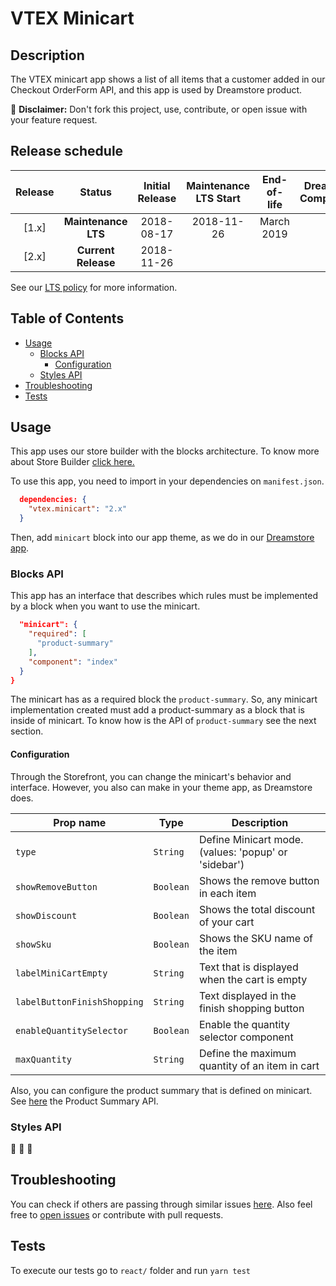 VTEX Minicart
=====

## Description
The VTEX minicart app shows a list of all items that a customer added in our Checkout OrderForm API, and this app is used by Dreamstore product.

:loudspeaker: **Disclaimer:** Don't fork this project, use, contribute, or open issue with your feature request.

## Release schedule
| Release  | Status              | Initial Release | Maintenance LTS Start | End-of-life | Dreamstore Compatibility
| :--:     | :---:               |  :---:          | :---:                 | :---:       | :---: 
| [1.x]    | **Maintenance LTS** |  2018-08-17     | 2018-11-26            | March 2019  | 1.x
| [2.x]    | **Current Release** |  2018-11-26     |                       |             | 2.x

See our [LTS policy](https://github.com/vtex-apps/awesome-io#lts-policy) for more information.

## Table of Contents
- [Usage](#usage)
  - [Blocks API](#blocks-api)
    - [Configuration](#configuration)
  - [Styles API](#styles-api)
- [Troubleshooting](#troubleshooting)
- [Tests](#tests)

## Usage

This app uses our store builder with the blocks architecture. To know more about Store Builder [click here.](https://help.vtex.com/en/tutorial/understanding-storebuilder-and-stylesbuilder#structuring-and-configuring-our-store-with-object-object)

To use this app, you need to import in your dependencies on `manifest.json`.

```json
  dependencies: {
    "vtex.minicart": "2.x"
  }
```

Then, add `minicart` block into our app theme, as we do in our [Dreamstore app](https://github.com/vtex-apps/dreamstore/blob/master/store/blocks.json). 

### Blocks API
This app has an interface that describes which rules must be implemented by a block when you want to use the minicart.

```json
  "minicart": {
    "required": [
      "product-summary"
    ],
    "component": "index"
  }
}
```
The minicart has as a required block the `product-summary`. So, any minicart implementation created must add a product-summary as a block that is inside of minicart. To know how is the API of `product-summary` see the next section.

#### Configuration 
Through the Storefront, you can change the minicart's behavior and interface. However, you also can make in your theme app, as Dreamstore does.

| Prop name          | Type       | Description                                                                 |
| ------------------ | ---------- | --------------------------------------------------------------------------- |
| `type`                      | `String`   | Define Minicart mode. (values: 'popup' or 'sidebar')               |
| `showRemoveButton`          | `Boolean`  | Shows the remove button in each item                               |
| `showDiscount`              | `Boolean`  | Shows the total discount of your cart                              |
| `showSku`                   | `Boolean`  | Shows the SKU name of the item                                     |
| `labelMiniCartEmpty`        | `String`   | Text that is displayed when the cart is empty                      |
| `labelButtonFinishShopping` | `String`   | Text displayed in the finish shopping button                       |
| `enableQuantitySelector`    | `Boolean`  | Enable the quantity selector component                             |
| `maxQuantity`               | `String`   | Define the maximum quantity of an item in cart                     |

Also, you can configure the product summary that is defined on minicart. See [here](https://github.com/vtex-apps/product-summary/blob/master/README.md#configuration) the Product Summary API. 

### Styles API
:construction: :construction: :construction:

## Troubleshooting
You can check if others are passing through similar issues [here](https://github.com/vtex-apps/minicart/issues). Also feel free to [open issues](https://github.com/vtex-apps/minicart/issues/new) or contribute with pull requests.

## Tests
To execute our tests go to `react/` folder and run `yarn test` 
